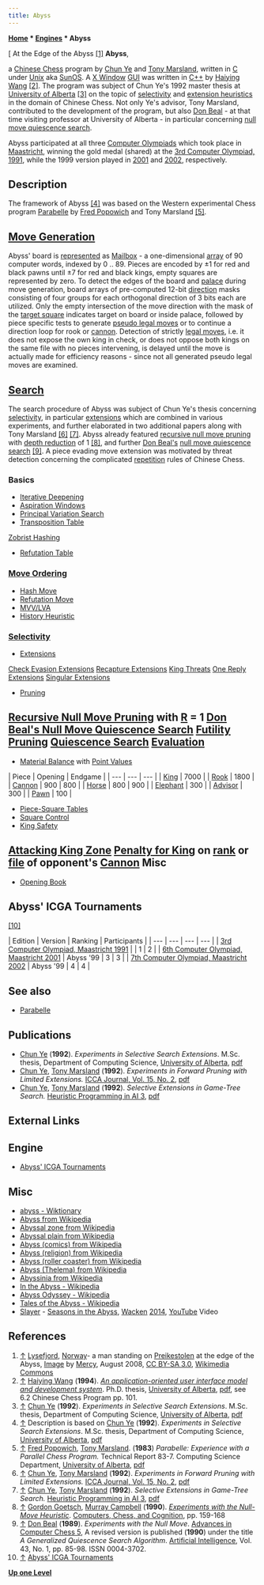 ```yaml
---
title: Abyss
---
```

**[Home](Home "Home") * [Engines](Engines "Engines") * Abyss**

\[ At the Edge of the Abyss <a id="cite-note-1" href="#cite-ref-1">[1]</a>
**Abyss**,

a [Chinese Chess](Chinese_Chess "Chinese Chess") program by [Chun Ye](Chun_Ye "Chun Ye") and [Tony Marsland](Tony_Marsland "Tony Marsland"), written in [C](C "C") under [Unix](Unix "Unix") aka [SunOS](https://en.wikipedia.org/wiki/SunOS). A [X Window](https://en.wikipedia.org/wiki/X_Window_System) [GUI](GUI "GUI") was written in [C++](Cpp "Cpp") by [Haiying Wang](index.php?title=Haiying_Wang&action=edit&redlink=1 "Haiying Wang (page does not exist)") <a id="cite-note-2" href="#cite-ref-2">[2]</a>. The program was subject of Chun Ye's 1992 master thesis at [University of Alberta](University_of_Alberta "University of Alberta") <a id="cite-note-3" href="#cite-ref-3">[3]</a> on the topic of [selectivity](Selectivity "Selectivity") and [extension heuristics](Extensions "Extensions") in the domain of Chinese Chess. Not only Ye's advisor, Tony Marsland, contributed to the development of the program, but also [Don Beal](Don_Beal "Don Beal") - at that time visiting professor at University of Alberta - in particular concerning [null move quiescence search](Null_Move_Pruning#NMQS "Null Move Pruning").

Abyss participated at all three [Computer Olympiads](Computer_Olympiad "Computer Olympiad") which took place in [Maastricht](https://en.wikipedia.org/wiki/Maastricht), winning the gold medal (shared) at the [3rd Computer Olympiad, 1991](3rd_Computer_Olympiad#ChineseChess "3rd Computer Olympiad"), while the 1999 version played in [2001](6th_Computer_Olympiad#ChineseChess "6th Computer Olympiad") and [2002](7th_Computer_Olympiad#ChineseChess "7th Computer Olympiad"), respectively.

## Description

The framework of Abyss <a id="cite-note-4" href="#cite-ref-4">[4]</a> was based on the Western experimental Chess program [Parabelle](Parabelle "Parabelle") by [Fred Popowich](Fred_Popowich "Fred Popowich") and Tony Marsland <a id="cite-note-5" href="#cite-ref-5">[5]</a>.

## [Move Generation](Move_Generation "Move Generation")

Abyss' board is [represented](Chinese_Chess_Board_Representation "Chinese Chess Board Representation") as [Mailbox](Mailbox "Mailbox") - a one-dimensional [array](Array "Array") of 90 computer words, indexed by 0 .. 89. Pieces are encoded by ±1 for red and black pawns until ±7 for red and black kings, empty squares are represented by zero. To detect the edges of the board and [palace](Chinese_Chess#Palace "Chinese Chess") during move generation, board arrays of pre-computed 12-bit [direction](Direction "Direction") masks consisting of four groups for each orthogonal direction of 3 bits each are utilized. Only the empty intersection of the move direction with the mask of the [target square](Target_Square "Target Square") indicates target on board or inside palace, followed by piece specific tests to generate [pseudo legal moves](Pseudo-Legal_Move "Pseudo-Legal Move") or to continue a direction loop for rook or [cannon](Chinese_Chess#Cannon "Chinese Chess"). Detection of strictly [legal moves](Legal_Move "Legal Move"), i.e. it does not expose the own king in check, or does not oppose both kings on the same file with no pieces intervening, is delayed until the move is actually made for efficiency reasons - since not all generated pseudo legal moves are examined.

## [Search](Search "Search")

The search procedure of Abyss was subject of Chun Ye's thesis concerning [selectivity](Selectivity "Selectivity"), in particular [extensions](Extensions "Extensions") which are combined in various experiments, and further elaborated in two additional papers along with Tony Marsland <a id="cite-note-6" href="#cite-ref-6">[6]</a> <a id="cite-note-7" href="#cite-ref-7">[7]</a>. Abyss already featured [recursive null move pruning](Null_Move_Pruning "Null Move Pruning") with [depth reduction](Depth_Reduction_R "Depth Reduction R") of 1 <a id="cite-note-8" href="#cite-ref-8">[8]</a>, and further [Don Beal's](Don_Beal "Don Beal") [null move quiescence search](Null_Move_Pruning#NMQS "Null Move Pruning") <a id="cite-note-9" href="#cite-ref-9">[9]</a>. A piece evading move extension was motivated by threat detection concerning the complicated [repetition](Repetitions "Repetitions") rules of Chinese Chess.

### Basics

- [Iterative Deepening](Iterative_Deepening "Iterative Deepening")
- [Aspiration Windows](Aspiration_Windows "Aspiration Windows")
- [Principal Variation Search](Principal_Variation_Search "Principal Variation Search")
- [Transposition Table](Transposition_Table "Transposition Table")

[Zobrist Hashing](Zobrist_Hashing "Zobrist Hashing")

- [Refutation Table](Refutation_Table "Refutation Table")

### [Move Ordering](Move_Ordering "Move Ordering")

- [Hash Move](Hash_Move "Hash Move")
- [Refutation Move](Refutation_Move "Refutation Move")
- [MVV/LVA](MVV-LVA "MVV-LVA")
- [History Heuristic](History_Heuristic "History Heuristic")

### [Selectivity](Selectivity "Selectivity")

- [Extensions](Extensions "Extensions")

[Check Evasion Extensions](Check_Extensions "Check Extensions")
[Recapture Extensions](Recapture_Extensions "Recapture Extensions")
[King Threats](Mate_Threat_Extensions "Mate Threat Extensions")
[One Reply Extensions](One_Reply_Extensions "One Reply Extensions")
[Singular Extensions](Singular_Extensions "Singular Extensions")

- [Pruning](Pruning "Pruning")

## [Recursive Null Move Pruning](Null_Move_Pruning "Null Move Pruning") with [R](Depth_Reduction_R "Depth Reduction R") = 1 [Don Beal's Null Move Quiescence Search](Null_Move_Pruning#NMQS "Null Move Pruning") [Futility Pruning](Futility_Pruning "Futility Pruning") [Quiescence Search](Quiescence_Search "Quiescence Search") [Evaluation](Evaluation "Evaluation")

- [Material Balance](Material "Material") with [Point Values](Point_Value "Point Value")

|  Piece
|  Opening
|  Endgame
|
| --- | --- | --- |
| [King](Chinese_Chess#King "Chinese Chess") |  7000
|
| [Rook](Chinese_Chess#Rook "Chinese Chess") |  1800
|
| [Cannon](Chinese_Chess#Cannon "Chinese Chess") |  900
|  800
|
| [Horse](Chinese_Chess#Horse "Chinese Chess") |  800
|  900
|
| [Elephant](Chinese_Chess#Elephant "Chinese Chess") |  300
|
| [Advisor](Chinese_Chess#Advisor "Chinese Chess") |  300
|
| [Pawn](Chinese_Chess#Pawn "Chinese Chess") |  100
|

- [Piece-Square Tables](Piece-Square_Tables "Piece-Square Tables")
- [Square Control](Square_Control "Square Control")
- [King Safety](King_Safety "King Safety")

## [Attacking King Zone](King_Safety#Attacking "King Safety") [Penalty for King](King_Safety#Patterns "King Safety") on [rank](Ranks "Ranks") or [file](Files "Files") of opponent's [Cannon](Chinese_Chess#Cannon "Chinese Chess") Misc

- [Opening Book](Opening_Book "Opening Book")

## Abyss' ICGA Tournaments

<a id="cite-note-10" href="#cite-ref-10">[10]</a>

|  Edition
|  Version
|  Ranking
|  Participants
|
| --- | --- | --- | --- |
| [3rd Computer Olympiad, Maastricht 1991](3rd_Computer_Olympiad#ChineseChess "3rd Computer Olympiad") |  |  1
|  2
|
| [6th Computer Olympiad, Maastricht 2001](6th_Computer_Olympiad#ChineseChess "6th Computer Olympiad") |  Abyss '99
|  3
|  3
|
| [7th Computer Olympiad, Maastricht 2002](7th_Computer_Olympiad#ChineseChess "7th Computer Olympiad") |  Abyss '99
|  4
|  4
|

## See also

- [Parabelle](Parabelle "Parabelle")

## Publications

- [Chun Ye](Chun_Ye "Chun Ye") (**1992**). *Experiments in Selective Search Extensions*. M.Sc. thesis, Department of Computing Science, [University of Alberta](University_of_Alberta "University of Alberta"), [pdf](https://era.library.ualberta.ca/public/datastream/get/uuid:e4fbf48d-7603-490f-85cc-5497bbecf5a8/DS1)
- [Chun Ye](Chun_Ye "Chun Ye"), [Tony Marsland](Tony_Marsland "Tony Marsland") (**1992**). *Experiments in Forward Pruning with Limited Extensions.* [ICCA Journal, Vol. 15, No. 2](ICGA_Journal#15_2 "ICGA Journal"), [pdf](http://webdocs.cs.ualberta.ca/~tony/RecentPapers/Experiments-FP-YeMars-1992.pdf)
- [Chun Ye](Chun_Ye "Chun Ye"), [Tony Marsland](Tony_Marsland "Tony Marsland") (**1992**). *Selective Extensions in Game-Tree Search.* [Heuristic Programming in AI 3](3rd_Computer_Olympiad#Workshop "3rd Computer Olympiad"), [pdf](https://webdocs.cs.ualberta.ca/~tony/RecentPapers/SelectiveExten-YeMars.pdf)

## External Links

## Engine

- [Abyss' ICGA Tournaments](https://www.game-ai-forum.org/icga-tournaments/program.php?id=252)

## Misc

- [abyss - Wiktionary](https://en.wiktionary.org/wiki/abyss)
- [Abyss from Wikipedia](https://en.wikipedia.org/wiki/Abyss)
- [Abyssal zone from Wikipedia](https://en.wikipedia.org/wiki/Abyssal_zone)
- [Abyssal plain from Wikipedia](https://en.wikipedia.org/wiki/Abyssal_plain)
- [Abyss (comics) from Wikipedia](<https://en.wikipedia.org/wiki/Abyss_(comics)>)
- [Abyss (religion) from Wikipedia](<https://en.wikipedia.org/wiki/Abyss_(religion)>)
- [Abyss (roller coaster) from Wikipedia](<https://en.wikipedia.org/wiki/Abyss_(roller_coaster)>)
- [Abyss (Thelema) from Wikipedia](<https://en.wikipedia.org/wiki/Abyss_(Thelema)>)
- [Abyssinia from Wikipedia](https://en.wikipedia.org/wiki/Abyssinia)
- [In the Abyss - Wikipedia](https://en.wikipedia.org/wiki/In_the_Abyss)
- [Abyss Odyssey - Wikipedia](https://en.wikipedia.org/wiki/Abyss_Odyssey)
- [Tales of the Abyss - Wikipedia](https://en.wikipedia.org/wiki/Tales_of_the_Abyss)
- [Slayer](Category:Slayer "Category:Slayer") - [Seasons in the Abyss](https://en.wikipedia.org/wiki/Seasons_in_the_Abyss), [Wacken](https://en.wikipedia.org/wiki/Wacken_Open_Air) [2014](https://en.wikipedia.org/wiki/Wacken_Open_Air#2014), [YouTube](https://en.wikipedia.org/wiki/YouTube) Video

## References

1. <a id="cite-ref-1" href="#cite-note-1">↑</a> [Lysefjord](https://en.wikipedia.org/wiki/Lysefjord), [Norway](https://en.wikipedia.org/wiki/Norway)- a man standing on [Preikestolen](https://en.wikipedia.org/wiki/Preikestolen) at the edge of the Abyss, [Image](https://commons.wikimedia.org/wiki/File:Lysefjorden_-_Man_standing_on_Preikestolen.JPG) by [Mercy](https://commons.wikimedia.org/wiki/User:Mercy), August 2008, [CC BY-SA 3.0](https://creativecommons.org/licenses/by-sa/3.0/deed.en), [Wikimedia Commons](https://en.wikipedia.org/wiki/Wikimedia_Commons)
1. <a id="cite-ref-2" href="#cite-note-2">↑</a> [Haiying Wang](index.php?title=Haiying_Wang&action=edit&redlink=1 "Haiying Wang (page does not exist)") (**1994**). *[An application-oriented user interface model and development system](https://era.library.ualberta.ca/files/2227mr67d)*. Ph.D. thesis, [University of Alberta](University_of_Alberta "University of Alberta"), [pdf](https://era.library.ualberta.ca/files/2227mr67d/NN11407.pdf), see 6.2 Chinese Chess Program pp. 101.
1. <a id="cite-ref-3" href="#cite-note-3">↑</a> [Chun Ye](Chun_Ye "Chun Ye") (**1992**). *Experiments in Selective Search Extensions*. M.Sc. thesis, Department of Computing Science, [University of Alberta](University_of_Alberta "University of Alberta"), [pdf](https://era.library.ualberta.ca/public/datastream/get/uuid:e4fbf48d-7603-490f-85cc-5497bbecf5a8/DS1)
1. <a id="cite-ref-4" href="#cite-note-4">↑</a> Description is based on [Chun Ye](Chun_Ye "Chun Ye") (**1992**). *Experiments in Selective Search Extensions*. M.Sc. thesis, Department of Computing Science, [University of Alberta](University_of_Alberta "University of Alberta"), [pdf](https://era.library.ualberta.ca/public/datastream/get/uuid:e4fbf48d-7603-490f-85cc-5497bbecf5a8/DS1)
1. <a id="cite-ref-5" href="#cite-note-5">↑</a> [Fred Popowich](Fred_Popowich "Fred Popowich"), [Tony Marsland](Tony_Marsland "Tony Marsland"). (**1983**) *Parabelle: Experience with a Parallel Chess Program.* Technical Report 83-7. Computing Science Department, [University of Alberta](University_of_Alberta "University of Alberta"), [pdf](https://webdocs.cs.ualberta.ca/~tony/TechnicalReports/TR83-7.pdf)
1. <a id="cite-ref-6" href="#cite-note-6">↑</a> [Chun Ye](Chun_Ye "Chun Ye"), [Tony Marsland](Tony_Marsland "Tony Marsland") (**1992**). *Experiments in Forward Pruning with Limited Extensions.* [ICCA Journal, Vol. 15, No. 2](ICGA_Journal#15_2 "ICGA Journal"), [pdf](http://webdocs.cs.ualberta.ca/~tony/RecentPapers/Experiments-FP-YeMars-1992.pdf)
1. <a id="cite-ref-7" href="#cite-note-7">↑</a> [Chun Ye](Chun_Ye "Chun Ye"), [Tony Marsland](Tony_Marsland "Tony Marsland") (**1992**). *Selective Extensions in Game-Tree Search.* [Heuristic Programming in AI 3](3rd_Computer_Olympiad#Workshop "3rd Computer Olympiad"), [pdf](https://webdocs.cs.ualberta.ca/~tony/RecentPapers/SelectiveExten-YeMars.pdf)
1. <a id="cite-ref-8" href="#cite-note-8">↑</a> [Gordon Goetsch](Gordon_Goetsch "Gordon Goetsch"), [Murray Campbell](Murray_Campbell "Murray Campbell") (**1990**). *[Experiments with the Null-Move Heuristic](https://link.springer.com/chapter/10.1007/978-1-4613-9080-0_9)*. [Computers, Chess, and Cognition](Computers,_Chess,_and_Cognition "Computers, Chess, and Cognition"), pp. 159-168
1. <a id="cite-ref-9" href="#cite-note-9">↑</a> [Don Beal](Don_Beal "Don Beal") (**1989**). *Experiments with the Null Move*. [Advances in Computer Chess 5](Advances_in_Computer_Chess_5 "Advances in Computer Chess 5"), A revised version is published (**1990**) under the title *A Generalized Quiescence Search Algorithm*. [Artificial Intelligence](https://en.wikipedia.org/wiki/Artificial_Intelligence_%28journal%29), Vol. 43, No. 1, pp. 85-98. ISSN 0004-3702.
1. <a id="cite-ref-10" href="#cite-note-10">↑</a> [Abyss' ICGA Tournaments](https://www.game-ai-forum.org/icga-tournaments/program.php?id=252)

**[Up one Level](Chinese_Chess "Chinese Chess")**

